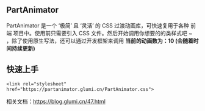 ## PartAnimator 
PartAnimator 是一个 ‘极简’ 且 ‘灵活’ 的 CSS 过渡动画库，可快速复用于各种 前端 项目中。使用前只需要引入 CSS 文件。然后开始调用你想要的的类样式吧 ~ ，除了使用原生写法，还可以通过开发框架来调用
**当前的动画数为：10 (会随着时间持续更新)**

## 快速上手
```
<link rel="stylesheet" href="https://partanimator.glumi.cn/PartAnimator.css">
```
相关文档：https://blog.glumi.cn/47.html
